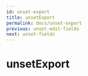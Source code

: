 ```yaml
---
id: unset-export
title: unsetExport
permalink: docs/unset-export
previous: unset-edit-fields
next: unset-fields
---
```


# unsetExport

